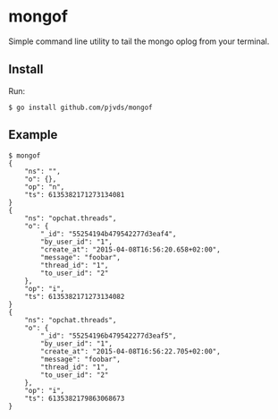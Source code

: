 # mongof

Simple command line utility to tail the mongo oplog from your terminal.

## Install

Run:

``` terminal
$ go install github.com/pjvds/mongof
```

## Example

``` terminal
$ mongof
{
    "ns": "",
    "o": {},
    "op": "n",
    "ts": 6135382171273134081
}
{
    "ns": "opchat.threads",
    "o": {
        "_id": "55254194b479542277d3eaf4",
        "by_user_id": "1",
        "create_at": "2015-04-08T16:56:20.658+02:00",
        "message": "foobar",
        "thread_id": "1",
        "to_user_id": "2"
    },
    "op": "i",
    "ts": 6135382171273134082
}
{
    "ns": "opchat.threads",
    "o": {
        "_id": "55254196b479542277d3eaf5",
        "by_user_id": "1",
        "create_at": "2015-04-08T16:56:22.705+02:00",
        "message": "foobar",
        "thread_id": "1",
        "to_user_id": "2"
    },
    "op": "i",
    "ts": 6135382179863068673
}
```